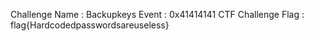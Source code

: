 Challenge Name : Backupkeys
Event : 0x41414141 CTF
Challenge Flag : flag{Hardcodedpasswordsareuseless}
